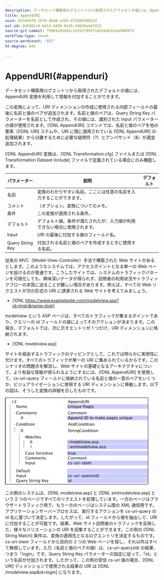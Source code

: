 ```yaml
---
description: データセット構築用ログエントリから取得されたデフォルトの値には、AppendURI 変換を利用して情報を付加することができます。
title: AppendURI
uuid: 8334d4f9-2bf6-4bd0-af65-8f2b0959652d
exl-id: 0d5901c0-bd13-4499-8e26-44839aeb7413
source-git-commit: 79981e92dd1c2e552f958716626a632ead940973
workflow-type: tm+mt
source-wordcount: '557'
ht-degree: 94%

---
```


# AppendURI{#appenduri}

データセット構築用ログエントリから取得されたデフォルトの値には、AppendURI 変換を利用して情報を付加することができます。

この変換によって、URI ディメンションの作成に使用される内部フィールドの最後に名前と値のペアが追加されます。名前と値のペアは、Query String Key パラメーターを名前として作成され、その値には、識別された Input パラメーターの値が使用されます。[!DNL AppendURI] コマンドでは、名前と値のペアを他の要素（[!DNL URI] ステムや、URI に既に適用されている [!DNL AppendURI] の処理結果）から分離するために必要な疑問符（?）とアンパサンド（&amp;）が適宜追加されます。

[!DNL AppendURI] 変換は、[!DNL Transformation.cfg] ファイルまたは [!DNL Transformation Dataset Include] ファイルで定義されている場合にのみ機能します。

| パラメーター | 説明 | デフォルト |
|---|---|---|
| 名前 | 変換のわかりやすい名前。ここには任意の名前を入力することができます。 |  |
| コメント | （オプション。変換についてのメモ。 |  |
| 条件 | この変換が適用される条件。 |  |
| デフォルト | デフォルト値。条件が満たされたが、入力値が利用できない場合に使用されます。 |  |
| Input | URI の最後に付加する値のフィールド名。 |  |
| Query String Key | 付加される名前と値のペアを作成するときに使用する名前。 |  |

従来の MVC（Model-View-Controller）手法で構築された Web サイトがあるとします。このようなシステムでは、アクセスポイントとなる単一の Web ページを設けるのが普通です。こうしたサイトでは、システムのトラフィックパターンを可視化しても、興味深いデータが得られず、訪問者の利用状況やトラフィックフローの本質に迫ることが難しい場合があります。例えば、すべての Web リクエストが次の形式の URI に誘導される Web サイトを考えてみましょう。

* [!DNL https://www.examplesite.com/modelview.asp?id=login&name=bob]

modelview という ASP ページは、すべてのトラフィックが集まるポイントであり、クエリーの id フィールドの値によってそのアクションが決まります。この場合、デフォルトでは、次に示すエントリが 1 つだけ、URI ディメンションに格納されます。

* [!DNL modelview.asp]

サイトを経由するトラフィックのマッピングとして、これでは明らかに実用性に欠けます。すべてのトラフィックが単一の URI に集められているからです。このシナリオの問題点を解消し、Web サイトの基礎となるアーキテクチャについて、より有益な情報が得られるようにするには、[!DNL AppendURI] を使用して、cs-uri-query フィールドに格納されている名前と値の一意のペアをいくつか、ビジュアライゼーションに使用する URI ディメンションに移動します。以下の図は、そうした変換の詳細を示したものです。

![](assets/cfg_TransformationType_AppendURI.png)

この例のシステムは、[!DNL modelview.asp] と [!DNL xmlmodelview.asp] という 2 つのページですべてのリクエストを処理しています。一方のページはブラウザートラフィック用で、もう一方のページはシステム間の XML 通信用です。アプリケーションサーバープロセスは、実行するアクションを cs-uri-query の id 名に基づいて決定します。したがって、id フィールドから値を抽出して、URI に付加することが可能です。結果、Web サイト訪問者のトラフィックを反映した、様々なバリエーションの URI を収集することができます。この例の [!DNL String Match] 条件は、変換の適用先となるログエントリを決定するものです。cs-uri-stem フィールドから目的の 2 つの Web ページを探し、それ以外はすべて無視しています。入力（名前と値のペアの値）は、cs-uri-query(id) の結果、つまり「login」です。Query String Key パラメーターの指定に従って、「id」という名前が付加されます。したがって、この例の受信 cs-uri 値の場合、[!DNL URI] ディメンションで使用される結果の URI は [!DNL /modelview.asp&id=login] になります。
